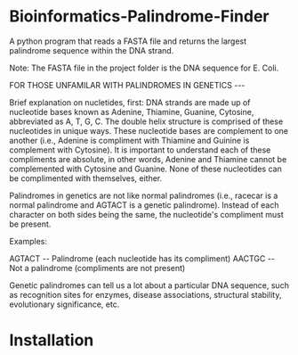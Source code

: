 # Bioinformatics-Palindrome-Finder

A python program that reads a FASTA file and returns the largest palindrome sequence within the DNA strand.

Note: The FASTA file in the project folder is the DNA sequence for E. Coli.

FOR THOSE UNFAMILAR WITH PALINDROMES IN GENETICS ---

Brief explanation on nucletides, first:
DNA strands are made up of nucleotide bases known as Adenine, Thiamine, Guanine, Cytosine, abbreviated as A, T, G, C. The double helix structure is comprised of these nucleotides in unique ways. These nucleotide bases are complement to one another (i.e., Adenine is compliment with Thiamine and Guinine is complement with Cytosine). It is important to understand each of these compliments are absolute, in other words, Adenine and Thiamine cannot be complemented with Cytosine and Guanine. None of these nucleotides can be complimented with themselves, either.

Palindromes in genetics are not like normal palindromes (i.e., racecar is a normal palindrome and AGTACT is a genetic palindrome). Instead of each character on both sides being the same, the nucleotide's compliment must be present.

Examples:

AGTACT -- Palindrome (each nucleotide has its compliment)
AACTGC -- Not a palindrome (compliments are not present)

Genetic palindromes can tell us a lot about a particular DNA sequence, such as recognition sites for enzymes, disease associations, structural stability, evolutionary significance, etc.

# Installation
